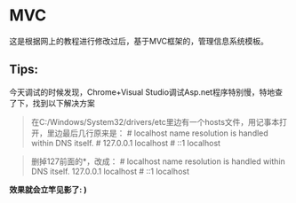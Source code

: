 # MVC
这是根据网上的教程进行修改过后，基于MVC框架的，管理信息系统模板。










Tips:
----
今天调试的时候发现，Chrome+Visual Studio调试Asp.net程序特别慢，特地查了下，找到以下解决方案

>在C:/Windows/System32/drivers/etc里边有一个hosts文件，用记事本打开，里边最后几行原来是：
>     # localhost name resolution is handled within DNS itself.
>     #	127.0.0.1       localhost
>     #	::1             localhost

>  删掉127前面的*，改成：
>     # localhost name resolution is handled within DNS itself.
>     127.0.0.1       localhost
>     #	::1             localhost

**效果就会立竿见影了: )**

